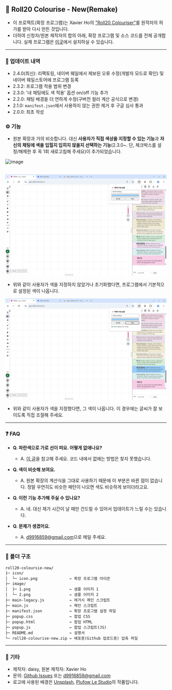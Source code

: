 ## 🎨 Roll20 Colourise - New(Remake)

- 이 프로젝트(확장 프로그램)는 Xavier Ho의 ["Roll20 Colouriser"](https://github.com/Spaxe/roll20-colouriser)를 원작자의 허가를 받아 다시 만든 것입니다.
- 더하여 신청자/원본 제작자의 합의 아래, 확장 프로그램 및 소스 코드를 전체 공개합니다. 실제 프로그램은 [이곳](https://chromewebstore.google.com/detail/bdmnfebmomokholhpmfdglgohkolbikp?utm_source=item-share-cb)에서 설치하실 수 있습니다.

---

### 📝 업데이트 내역
- 2.4.0(최신): 리팩토링, 네이버 웨일에서 제보된 오류 수정(개발자 모드로 확인) 및 네이버 웨일스토어에 프로그램 등록
- 2.3.2: 프로그램 적용 범위 변경
- 2.3.0: '내 채팅에도 색 적용' 옵션 on/off 기능 추가
- 2.2.0: 채팅 배경을 더 연하게 수정(구버전 컬러 계산 공식으로 변경)
- 2.1.0: `manifest.json`에서 사용하지 않는 권한 제거 후 구글 심사 통과
- 2.0.0: 최초 작성

### ⚙️ 기능
- 원본 확장과 거의 비슷합니다. 대신 **사용자가 직접 색상을 지정할 수 있는 기능**과 **자신의 채팅에 색을 입힐지 입히지 않을지 선택하는 기능**(2.3.0~. 단, 체크박스를 설정/해제한 후 꼭 1회 새로고침해 주세요)이 추가되었습니다.
<img width="400" height="365" alt="image" src="https://github.com/user-attachments/assets/ebcde597-1ebb-4184-93e2-ac58b0828649" />

<br>
<br>

![Roll20 Colourise 스크린샷 1](./image/1.png)
- 위와 같이 사용자가 색을 지정하지 않았거나 초기화했다면, 프로그램에서 기본적으로 설정된 색이 나옵니다.

![Roll20 Colourise 스크린샷 2](./image/2.png)
- 위와 같이 사용자가 색을 지정했다면, 그 색이 나옵니다. 이 경우에는 글씨가 잘 보이도록 직접 조절해 주세요.

---

### ❓ FAQ
- **Q. 파란색으로 가로 선이 떠요. 어떻게 없애나요?**
  - A. [이 글](https://posty.pe/oetg40)을 참고해 주세요. 코드 내에서 없애는 방법은 찾지 못했습니다.

- **Q. 색이 비슷해 보여요.**
  - A. 원본 확장의 계산식을 그대로 사용하기 때문에 이 부분은 바뀐 점이 없습니다. 정말 우연히도 비슷한 패턴이 나오면 색도 비슷하게 보이더라고요.

- **Q. 이런 기능 추가해 주실 수 있나요?**
  - A. 네. 대신 제가 시간이 날 때만 건드릴 수 있어서 업데이트가 느릴 수는 있습니다.

- **Q. 문제가 생겼어요.**
  - A. <d9916859@gmail.com>으로 메일 주세요.

---

### 📂 폴더 구조
```
roll20-coloursie-new/
├─ icon/
│  └─ icon.png              ← 확장 프로그램 아이콘
├─ image/
│  ├─ 1.png                 ← 샘플 이미지 1
│  └─ 2.png                 ← 샘플 이미지 2
├─ main-legacy.js           ← 레거시 메인 스크립트
├─ main.js                  ← 메인 스크립트
├─ manifest.json            ← 확장 프로그램 설정 파일
├─ popup.css                ← 팝업 CSS
├─ popup.html               ← 팝업 HTML
├─ popup.js                 ← 팝업 스크립트(JS)
├─ README.md                ← 설명서
└─ roll20-colourise-new.zip ← 배포용(Github 업로드용) 압축 파일
```

---

### 📧 기타
- 제작자: daisy, 원본 제작자: Xavier Ho
- 문의: [Github Issues](https://github.com/daisy-4urdayz/roll20-colourise-new/issues) 또는 <d9916859@gmail.com>
- 로고에 사용된 배경은 <a href="https://unsplash.com/ko/%EC%82%AC%EC%A7%84/%EC%97%AC%EB%9F%AC-%EA%B0%80%EC%A7%80-%EC%83%89%EC%83%81%EC%9D%98-%EB%B0%B0%EA%B2%BD%EC%9D%B4-%ED%9D%90%EB%A6%BF%ED%95%9C-%EC%9D%B4%EB%AF%B8%EC%A7%80-Cxt_W7nqLvM?utm_content=creditCopyText&utm_medium=referral&utm_source=unsplash">Unsplash</a>, <a href="https://unsplash.com/ko/@plufow?utm_content=creditCopyText&utm_medium=referral&utm_source=unsplash">Plufow Le Studio</a>의 작품입니다.
